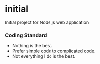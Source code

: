 # initial
Initial project for Node.js web application

### Coding Standard
- Nothing is the best.
- Prefer simple code to complicated code.
- Not everything I do is the best.
